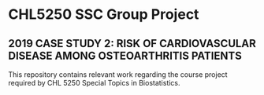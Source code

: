 # CHL5250 SSC Group Project
## 2019 CASE STUDY 2: RISK OF CARDIOVASCULAR DISEASE AMONG OSTEOARTHRITIS PATIENTS

This repository contains relevant work regarding the course project required by CHL 5250 Special Topics in Biostatistics.
